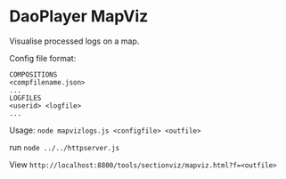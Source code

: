 # DaoPlayer MapViz

Visualise processed logs on a map.

Config file format:

```
COMPOSITIONS
<compfilename.json>
...
LOGFILES
<userid> <logfile>
...
```

Usage: `node mapvizlogs.js <configfile> <outfile>`

run `node ../../httpserver.js`

View `http://localhost:8800/tools/sectionviz/mapviz.html?f=<outfile>`


